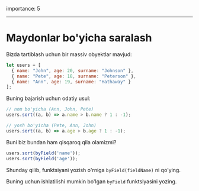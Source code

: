 importance: 5

---

# Maydonlar bo'yicha saralash

Bizda tartiblash uchun bir massiv obyektlar mavjud:

```js
let users = [
  { name: "John", age: 20, surname: "Johnson" },
  { name: "Pete", age: 18, surname: "Peterson" },
  { name: "Ann", age: 19, surname: "Hathaway" }
];
```

Buning bajarish uchun odatiy usul:

```js
// nom bo'yicha (Ann, John, Pete)
users.sort((a, b) => a.name > b.name ? 1 : -1);

// yosh bo'yicha (Pete, Ann, John)
users.sort((a, b) => a.age > b.age ? 1 : -1);
```

Buni biz bundan ham qisqaroq qila olamizmi?

```js
users.sort(byField('name'));
users.sort(byField('age'));
```

Shunday qilib, funktsiyani yozish o'rniga `byField(fieldName)` ni qo'ying.

Buning uchun ishlatilishi mumkin bo'lgan `byField` funktsiyasini yozing.
